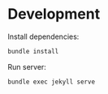 # Development

Install dependencies:

```sh
bundle install
```

Run server:

```sh
bundle exec jekyll serve
```